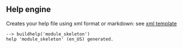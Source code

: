 ## Help engine

Creates your help file using xml format or markdown:
see [xml template](https://github.com/Nelson-numerical-software/nelson/blob/master/module_skeleton/help/en_US/xml/nelson_sum.xml)

```
--> buildhelp('module_skeleton')
help 'module_skeleton' (en_US) generated.
```
